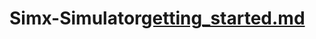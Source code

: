 # Simx-Simulator[getting_started.md](https://github.com/SimxAI/Simx-Simulator/files/11261660/getting_started.md)

